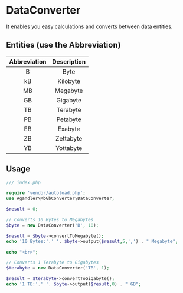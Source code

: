 # DataConverter

It enables you easy calculations and converts between data entities.

## Entities (use the Abbreviation)

<div align="center">
  
| Abbreviation | Description |
|:------------:|:-----------:|
| B            | Byte        |
| kB           | Kilobyte    |
| MB           | Megabyte    |
| GB           | Gigabyte    |
| TB           | Terabyte    |
| PB           | Petabyte    |
| EB           | Exabyte     |
| ZB           | Zettabyte   |
| YB           | Yottabyte   |
  
</div>


## **Usage**
```php
/// index.php

require 'vendor/autoload.php';
use Agandler\MbGbConverter\DataConverter;

$result = 0;

// Converts 10 Bytes to Megabytes
$byte = new DataConverter('B', 10);

$result = $byte->convertToMegabyte(); 
echo '10 Bytes:'.' '. $byte->output($result,5,',') . " Megabyte";

echo "<br>";

// Converts 1 Terabyte to Gigabytes
$terabyte = new DataConverter('TB', 1);

$result = $terabyte->convertToGigabyte();
echo '1 TB:'.' '. $byte->output($result,0) . " GB";
```
